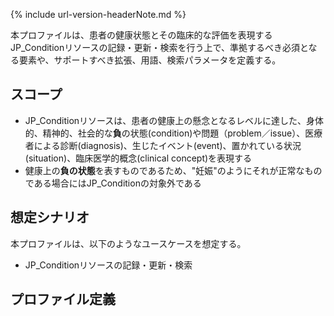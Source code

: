 {% include url-version-headerNote.md %}

本プロファイルは、患者の健康状態とその臨床的な評価を表現するJP_Conditionリソースの記録・更新・検索を行う上で、準拠するべき必須となる要素や、サポートすべき拡張、用語、検索パラメータを定義する。

## スコープ

- JP_Conditionリソースは、患者の健康上の懸念となるレベルに達した、身体的、精神的、社会的な<strong>負</strong>の状態(condition)や問題（problem／issue）、医療者による診断(diagnosis)、生じたイベント(event)、置かれている状況(situation)、臨床医学的概念(clinical concept)を表現する
- 健康上の<strong>負の状態</strong>を表すものであるため、"妊娠"のようにそれが正常なものである場合にはJP_Conditionの対象外である

## 想定シナリオ

本プロファイルは、以下のようなユースケースを想定する。

- JP_Conditionリソースの記録・更新・検索

## プロファイル定義